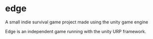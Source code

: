 # edge
A small indie survival game project made using the unity game engine

Edge is an independent game running with the unity URP framework.
